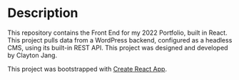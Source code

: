 # Description

This repository contains the Front End for my 2022 Portfolio, built in React. This project pulls data from a WordPress backend, configured as a headless CMS, using its built-in REST API. This project was designed and developed by Clayton Jang.

This project was bootstrapped with [Create React App](https://github.com/facebook/create-react-app).